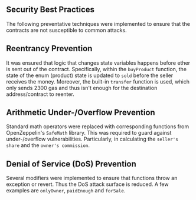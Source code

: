 ## Security Best Practices
The following preventative techniques were implemented to ensure that the contracts are not susceptible to common attacks.

## Reentrancy Prevention
It was ensured that logic that changes state variables happens before ether is sent out of the contract. Specifically, within the `buyProduct` function, the state of the enum (product) state is updated to `sold` before the seller receives the money.
Moreover, the built-in `transfer` function is used, which only sends 2300 gas and thus isn't enough for the destination address/contract to reenter.

## Arithmetic Under-/Overflow Prevention
Standard math operators were replaced with corresponding functions from OpenZeppelin's `SafeMath` library. This was required to guard against under-/overflow vulnerabilities. Particularly, in calculating the `seller's share` and the `owner's commission`.

## Denial of Service (DoS) Prevention
Several modifiers were implemented to ensure that functions throw an exception or revert. Thus the DoS attack surface is reduced. A few examples are `onlyOwner`, `paidEnough` and `forSale`.
